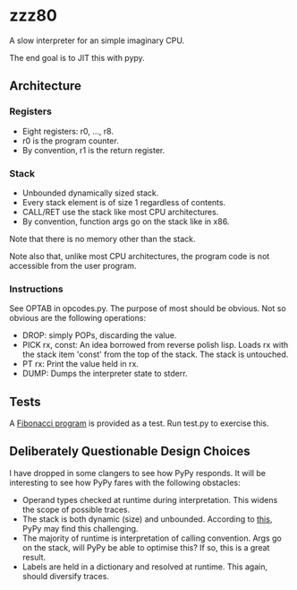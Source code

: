 # zzz80

A slow interpreter for an simple imaginary CPU.

The end goal is to JIT this with pypy.

## Architecture

### Registers

- Eight registers: r0, ..., r8.
- r0 is the program counter.
- By convention, r1 is the return register.

### Stack

- Unbounded dynamically sized stack.
- Every stack element is of size 1 regardless of contents.
- CALL/RET use the stack like most CPU architectures.
- By convention, function args go on the stack like in x86.

Note that there is no memory other than the stack.

Note also that, unlike most CPU architectures, the program code is not
accessible from the user program.

### Instructions

See OPTAB in opcodes.py. The purpose of most should be obvious.  Not so
obvious are the following operations:

- DROP: simply POPs, discarding the value.
- PICK rx, const: An idea borrowed from reverse polish lisp. Loads rx
  with the stack item 'const' from the top of the stack. The stack is
  untouched.
- PT rx: Print the value held in rx.
- DUMP: Dumps the interpreter state to stderr.

## Tests

A [Fibonacci program](examples/fib.zzz) is provided as a test. Run
test.py to exercise this.

## Deliberately Questionable Design Choices

I have dropped in some clangers to see how PyPy responds. It will be
interesting to see how PyPy fares with the following obstacles:

- Operand types checked at runtime during interpretation. This widens the scope of possible traces.
- The stack is both dynamic (size) and unbounded. According to
  [this](http://tratt.net/laurie/tech_articles/articles/fast_enough_vms_in_fast_enough_time),
  PyPy may find this challenging.
- The majority of runtime is interpretation of calling convention. Args
  go on the stack, will PyPy be able to optimise this? If so, this is a
great result.
- Labels are held in a dictionary and resolved at runtime. This again,
  should diversify traces.

